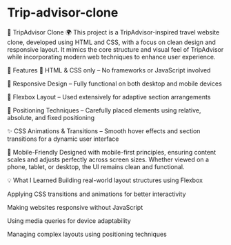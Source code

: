 # Trip-advisor-clone
🧭 TripAdvisor Clone 🌍
This project is a TripAdvisor-inspired travel website clone, developed using HTML and CSS, with a focus on clean design and responsive layout. It mimics the core structure and visual feel of TripAdvisor while incorporating modern web techniques to enhance user experience.

🔧 Features
💠 HTML & CSS only – No frameworks or JavaScript involved

🔄 Responsive Design – Fully functional on both desktop and mobile devices

📐 Flexbox Layout – Used extensively for adaptive section arrangements

🎯 Positioning Techniques – Carefully placed elements using relative, absolute, and fixed positioning

✨ CSS Animations & Transitions – Smooth hover effects and section transitions for a dynamic user interface

📱 Mobile-Friendly
Designed with mobile-first principles, ensuring content scales and adjusts perfectly across screen sizes. Whether viewed on a phone, tablet, or desktop, the UI remains clean and functional.

💡 What I Learned
Building real-world layout structures using Flexbox

Applying CSS transitions and animations for better interactivity

Making websites responsive without JavaScript

Using media queries for device adaptability

Managing complex layouts using positioning techniques

